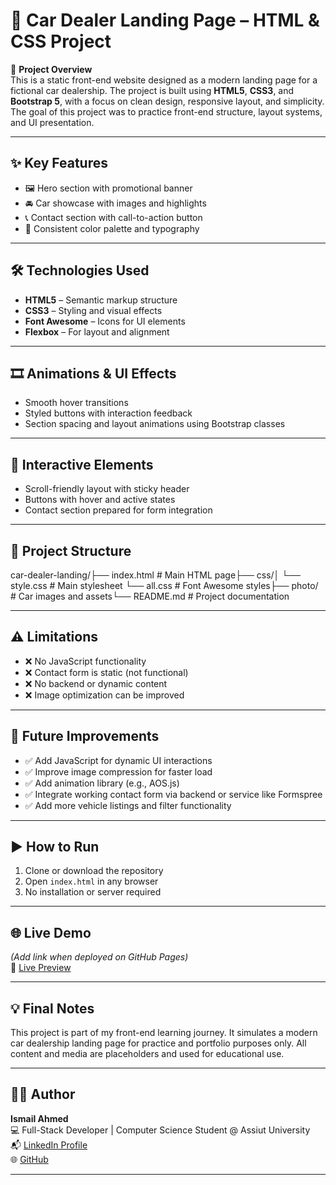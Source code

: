 # 🚗 Car Dealer Landing Page – HTML & CSS Project

📌 **Project Overview**  
This is a static front-end website designed as a modern landing page for a fictional car dealership. The project is built using **HTML5**, **CSS3**, and **Bootstrap 5**, with a focus on clean design, responsive layout, and simplicity. The goal of this project was to practice front-end structure, layout systems, and UI presentation.

---

## ✨ **Key Features**

- 🖼️ Hero section with promotional banner  
- 🚘 Car showcase with images and highlights  
- 📞 Contact section with call-to-action button    
- 🎨 Consistent color palette and typography  

---

## 🛠️ **Technologies Used**

- **HTML5** – Semantic markup structure  
- **CSS3** – Styling and visual effects   
- **Font Awesome** – Icons for UI elements  
- **Flexbox** – For layout and alignment

---

## 🎞️ **Animations & UI Effects**

- Smooth hover transitions  
- Styled buttons with interaction feedback  
- Section spacing and layout animations using Bootstrap classes  

---

## 🧩 **Interactive Elements**

- Scroll-friendly layout with sticky header  
- Buttons with hover and active states  
- Contact section prepared for form integration

---

## 📁 **Project Structure**
car-dealer-landing/├── index.html # Main HTML page├── css/│ └── style.css # Main stylesheet └── all.css # Font Awesome styles├── photo/ # Car images and assets└── README.md # Project documentation


---

## ⚠️ **Limitations**

- ❌ No JavaScript functionality  
- ❌ Contact form is static (not functional)  
- ❌ No backend or dynamic content  
- ❌ Image optimization can be improved  

---

## 🚀 **Future Improvements**

- ✅ Add JavaScript for dynamic UI interactions  
- ✅ Improve image compression for faster load  
- ✅ Add animation library (e.g., AOS.js)  
- ✅ Integrate working contact form via backend or service like Formspree  
- ✅ Add more vehicle listings and filter functionality

---

## ▶️ **How to Run**

1. Clone or download the repository  
2. Open `index.html` in any browser  
3. No installation or server required  

---

## 🌐 **Live Demo**

*(Add link when deployed on GitHub Pages)*  
🔗 [Live Preview](https://ismail-ahmed-dev.github.io/car-dealer-landing/)

---

## 💡 **Final Notes**

This project is part of my front-end learning journey. It simulates a modern car dealership landing page for practice and portfolio purposes only. All content and media are placeholders and used for educational use.

---

## 👨‍💻 **Author**

**Ismail Ahmed**  
💻 Full-Stack Developer | Computer Science Student @ Assiut University  
📬 [LinkedIn Profile](https://www.linkedin.com/in/ismail-ahmed-1438b42a5)  
🌐 [GitHub](https://github.com/Ismail-Ahmed-Dev)

---
